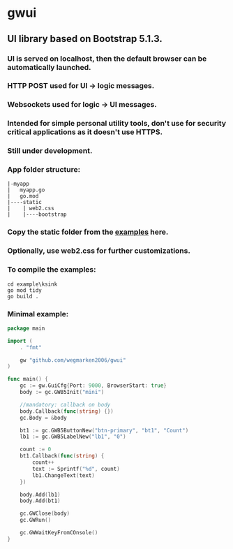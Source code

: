 # gwui
## UI library based on Bootstrap 5.1.3.
### UI is served on localhost, then the default browser can be automatically launched.
### HTTP POST used for UI -> logic messages.
### Websockets used for logic -> UI messages. 
### Intended for simple personal utility tools, don't use for security critical applications as it doesn't use HTTPS.

### Still  under development.
###
### App folder structure:
```
|-myapp
|   myapp.go
|   go.mod
|----static
|    | web2.css
|    |----bootstrap
```
### Copy the static folder from the [examples](./examples) here.
### Optionally, use web2.css for further customizations.
###
### To compile the examples:
```
cd example\ksink
go mod tidy
go build .
```

### Minimal example:
```go
package main

import (
    . "fmt"

	gw "github.com/wegmarken2006/gwui"
)

func main() {
	gc := gw.GuiCfg{Port: 9000, BrowserStart: true}
	body := gc.GWB5Init("mini")

	//mandatory: callback on body
	body.Callback(func(string) {})
	gc.Body = &body

	bt1 := gc.GWB5ButtonNew("btn-primary", "bt1", "Count")
	lb1 := gc.GWB5LabelNew("lb1", "0")

	count := 0
	bt1.Callback(func(string) {
		count++
		text := Sprintf("%d", count)
		lb1.ChangeText(text)
	})

	body.Add(lb1)
	body.Add(bt1)

	gc.GWClose(body)
	gc.GWRun()

	gc.GWWaitKeyFromCOnsole()
}
```

